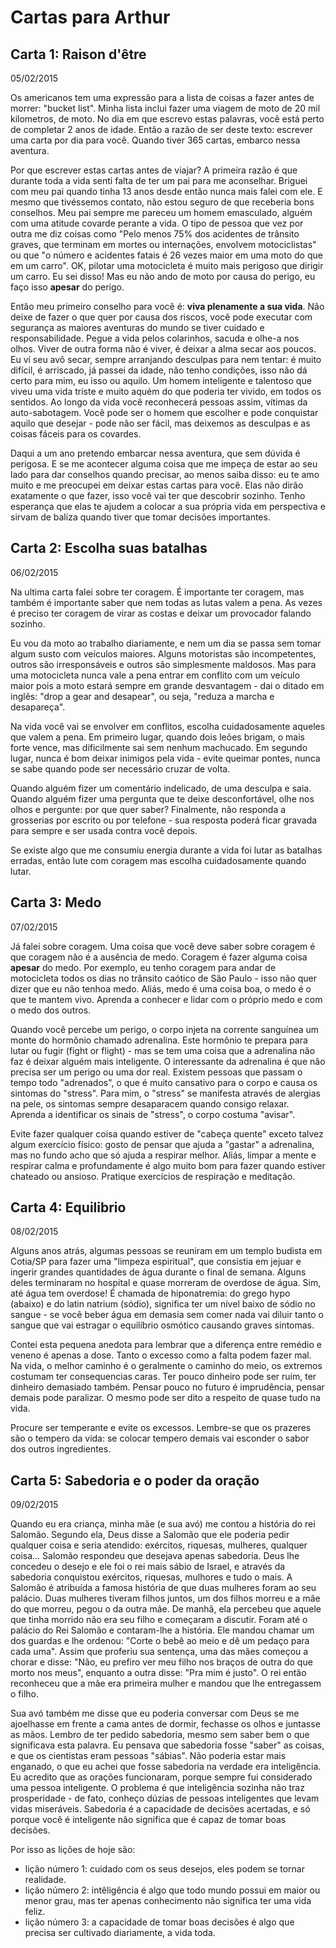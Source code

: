 # Cartas para Arthur

## Carta 1: Raison d'être

05/02/2015

Os americanos tem uma expressão para a lista de coisas a fazer antes de morrer: "bucket list". Minha lista inclui fazer
uma viagem de moto de 20 mil kilometros, de moto. No dia em que escrevo estas palavras, você está perto de 
completar 2 anos de idade. Então a razão de ser deste texto: escrever uma carta por dia para você. Quando tiver
365 cartas, embarco nessa aventura.

Por que escrever estas cartas antes de viajar? A primeira razão é que durante toda a vida senti falta de ter um pai
para me aconselhar. Briguei com meu pai quando tinha 13 anos desde então nunca mais falei com ele. E mesmo que
tivéssemos contato, não estou seguro de que receberia bons conselhos. Meu pai sempre me pareceu um homem emasculado,
alguém com uma atitude covarde perante a vida. O tipo de pessoa que vez por outra me diz coisas como "Pelo menos 
75% dos acidentes de trânsito graves, que terminam em mortes ou internações, envolvem motociclistas" ou que "o número 
e acidentes fatais é 26 vezes maior em uma moto do que em um carro". OK, pilotar uma motocicleta é muito mais perigoso 
que dirigir um carro. Eu sei disso! Mas eu não ando de moto por causa do perigo, eu faço isso **apesar** do perigo.

Então meu primeiro conselho para você é: **viva plenamente a sua vida**. Não deixe de fazer o que quer por causa dos riscos,
você pode executar com segurança as maiores aventuras do mundo se tiver cuidado e responsabilidade. Pegue a vida
pelos colarinhos, sacuda e olhe-a nos olhos. Viver de outra forma não é viver, é deixar a alma secar aos poucos. 
Eu ví seu avô secar, sempre arranjando desculpas para nem tentar: é muito difícil, é arriscado, já passei da idade, 
não tenho condições, isso não dá certo para mim, eu isso ou aquilo. Um homem inteligente e talentoso que viveu uma 
vida triste e muito aquém do que poderia ter vivido, em todos os sentidos. Ao longo da vida você reconhecerá 
pessoas assim, vítimas da auto-sabotagem. Você pode ser o homem que escolher e pode conquistar aquilo que desejar - 
pode não ser fácil, mas deixemos as desculpas e as coisas fáceis para os covardes.

Daqui a um ano pretendo embarcar nessa aventura, que sem dúvida é perigosa. E se me acontecer alguma coisa que me
impeça de estar ao seu lado para dar conselhos quando precisar, ao menos saiba disso: eu te amo muito e me preocupei
em deixar estas cartas para você. Elas não dirão exatamente o que fazer, isso você vai ter que descobrir sozinho.
Tenho esperança que elas te ajudem a colocar a sua própria vida em perspectiva e sirvam de baliza quando tiver que
tomar decisões importantes.


## Carta 2: Escolha suas batalhas

06/02/2015

Na ultima carta falei sobre ter coragem. É importante ter coragem, mas também é importante saber que nem todas as
lutas valem a pena. As vezes é preciso ter coragem de virar as costas e deixar um provocador falando sozinho.

Eu vou da moto ao trabalho diariamente, e nem um dia se passa sem tomar algum susto com veículos maiores. Alguns
motoristas são incompetentes, outros são irresponsáveis e outros são simplesmente maldosos. Mas para uma motocicleta
nunca vale a pena entrar em conflito com um veículo maior pois a moto estará sempre em grande desvantagem - dai
o ditado em inglês: "drop a gear and desapear", ou seja, "reduza a marcha e desapareça".

Na vida você vai se envolver em conflitos, escolha cuidadosamente aqueles que valem a pena. Em primeiro lugar,
quando dois leões brigam, o mais forte vence, mas dificilmente sai sem nenhum machucado. Em segundo lugar, nunca
é bom deixar inimigos pela vida - evite queimar pontes, nunca se sabe quando pode ser necessário cruzar de volta.

Quando alguém fizer um comentário indelicado, de uma desculpa e saia. Quando alguém fizer uma pergunta que te deixe
desconfortável, olhe nos olhos e pergunte: por que quer saber? Finalmente, não responda a grosserias por escrito
ou por telefone - sua resposta poderá ficar gravada para sempre e ser usada contra você depois.

Se existe algo que me consumiu energia durante a vida foi lutar as batalhas erradas, então lute com coragem mas 
escolha cuidadosamente quando lutar. 

## Carta 3: Medo

07/02/2015

Já falei sobre coragem. Uma coisa que você deve saber sobre coragem é que coragem não é a ausência de medo. Coragem 
é fazer alguma coisa **apesar** do medo. Por exemplo, eu tenho coragem para andar de motocicleta todos os dias no
trânsito caótico de São Paulo - isso não quer dizer que eu não tenhoa medo. Aliás, medo é uma coisa boa, o medo é o
que te mantem vivo. Aprenda a conhecer e lidar com o próprio medo e com o medo dos outros.

Quando você percebe um perigo, o corpo injeta na corrente sanguínea um monte do hormônio chamado adrenalina. Este 
hormônio te prepara para lutar ou fugir (fight or flight) - mas se tem uma coisa que a adrenalina não faz é deixar alguém
mais inteligente. O interessante da adrenalina é que não precisa ser um perigo ou uma dor real. Existem pessoas que 
passam o tempo todo "adrenados", o que é muito cansativo para o corpo e causa os sintomas do "stress". Para mim,
o "stress" se manifesta através de alergias na pele, os sintomas sempre desaparacem quando consigo relaxar. Aprenda
a identificar os sinais de "stress", o corpo costuma "avisar".

Evite fazer qualquer coisa quando estiver de "cabeça quente" exceto talvez algum exercício físico: 
gosto de pensar que ajuda a "gastar" a adrenalina, mas no fundo acho que só ajuda a respirar melhor. Aliás, limpar
a mente e respirar calma e profundamente é algo muito bom para fazer quando estiver chateado ou ansioso. Pratique
exercícios de respiração e meditação.


## Carta 4: Equilibrio

08/02/2015

Alguns anos atrás, algumas pessoas se reuniram em um templo budista em Cotia/SP para fazer uma "limpeza espiritual",
que consistia em jejuar e ingerir grandes quantidades de água durante o final de semana. Alguns deles terminaram no
hospital e quase morreram de overdose de água. Sim, até água tem overdose! É chamada de hiponatremia: do grego hypo 
(abaixo) e do latin natrium (sódio), significa ter um nível baixo de sódio no sangue - se você beber água em demasia
sem comer nada vai diluir tanto o sangue que vai estragar o equilíbrio osmótico causando graves sintomas.

Contei esta pequena anedota para lembrar que a diferença entre remédio e veneno é apenas a dose. Tanto o excesso como
a falta podem fazer mal. Na vida, o melhor caminho é o geralmente o caminho do meio, os extremos costumam ter consequencias
caras. Ter pouco dinheiro pode ser ruim, ter dinheiro demasiado também. Pensar pouco no futuro é imprudência, pensar 
demais pode paralizar. O mesmo pode ser dito a respeito de quase tudo na vida.

Procure ser temperante e evite os excessos. Lembre-se que os prazeres são o tempero da vida: se colocar tempero demais
vai esconder o sabor dos outros ingredientes.

## Carta 5: Sabedoria e o poder da oração

09/02/2015

Quando eu era criança, minha mãe (e sua avó) me contou a história do rei Salomão. Segundo ela, Deus disse a Salomão
que ele poderia pedir qualquer coisa e seria atendido: exércitos, riquesas, mulheres, qualquer coisa... Salomão respondeu
que desejava apenas sabedoria. Deus lhe concedeu o desejo e ele foi o rei mais sábio de Israel, e através da sabedoria
conquistou exércitos, riquesas, mulhores e tudo o mais. A Salomão é atribuída a famosa história de que duas mulheres foram ao seu palácio. Duas mulheres tiveram filhos juntos, um dos filhos morreu e a mãe do que morreu, pegou o da outra mãe. De manhã, ela percebeu que aquele que tinha morrido não era seu filho e começaram a discutir. Foram até o palácio do Rei Salomão e contaram-lhe a história. Ele mandou chamar um dos guardas e lhe ordenou: "Corte o bebê ao meio e dê um pedaço para cada uma". Assim que proferiu sua sentença, uma das mães começou a chorar e disse: "Não, eu prefiro ver meu filho nos braços de outra do que morto nos meus", enquanto a outra disse: "Pra mim é justo". O rei então reconheceu que a mãe era primeira mulher e mandou que lhe entregassem o filho.

Sua avó também me disse que eu poderia conversar com Deus se me ajoelhasse em frente a cama antes de dormir, fechasse os olhos e juntasse as mãos. Lembro de ter pedido sabedoria, mesmo sem saber bem o que significava esta palavra. Eu pensava que
sabedoria fosse "saber" as coisas, e que os cientistas eram pessoas "sábias". Não poderia estar mais enganado, o que eu
achei que fosse sabedoria na verdade era inteligência. Eu acredito que as orações funcionaram, porque sempre fui considerado uma pessoa inteligente. O problema é que inteligência sozinha não traz prosperidade - de fato, conheço dúzias de pessoas inteligentes que levam vidas miseráveis. Sabedoria é a capacidade de decisões acertadas, e só porque você é inteligente não significa que é capaz de tomar boas decisões.

Por isso as lições de hoje são: 

 - lição número 1: cuidado com os seus desejos, eles podem se tornar realidade.
 - lição número 2: intêligência é algo que todo mundo possui em maior ou menor grau, mas ter apenas conhecimento não 
    significa ter uma vida feliz. 
 - lição número 3: a capacidade de tomar boas decisões é algo que precisa ser cultivado diariamente, a vida toda.

